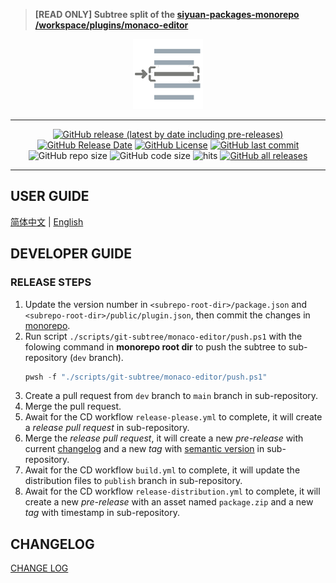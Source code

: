 > **[READ ONLY] Subtree split of the [siyuan-packages-monorepo](https://github.com/Zuoqiu-Yingyi/siyuan-packages-monorepo) [/workspace/plugins/monaco-editor](https://github.com/Zuoqiu-Yingyi/siyuan-packages-monorepo/tree/main/workspace/plugins/monaco-editor)**

<div align="center">
<img alt="icon" src="./public/icon.png" style="width: 8em; height: 8em;">

---
[![GitHub release (latest by date including pre-releases)](https://img.shields.io/github/v/release/Zuoqiu-Yingyi/siyuan-plugin-monaco-editor?include_prereleases&style=flat-square)](https://github.com/Zuoqiu-Yingyi/siyuan-plugin-monaco-editor/releases/latest)
[![GitHub Release Date](https://img.shields.io/github/release-date/Zuoqiu-Yingyi/siyuan-plugin-monaco-editor?style=flat-square)](https://github.com/Zuoqiu-Yingyi/siyuan-plugin-monaco-editor/releases/latest)
[![GitHub License](https://img.shields.io/github/license/Zuoqiu-Yingyi/siyuan-plugin-monaco-editor?style=flat-square)](https://github.com/Zuoqiu-Yingyi/siyuan-plugin-monaco-editor/blob/main/LICENSE)
[![GitHub last commit](https://img.shields.io/github/last-commit/Zuoqiu-Yingyi/siyuan-plugin-monaco-editor?style=flat-square)](https://github.com/Zuoqiu-Yingyi/siyuan-plugin-monaco-editor/commits/main)
![GitHub repo size](https://img.shields.io/github/repo-size/Zuoqiu-Yingyi/siyuan-plugin-monaco-editor?style=flat-square)
![GitHub code size](https://img.shields.io/github/languages/code-size/Zuoqiu-Yingyi/siyuan-plugin-monaco-editor.svg?style=flat-square)
![hits](https://hits.b3log.org/Zuoqiu-Yingyi/siyuan-plugin-monaco-editor.svg)
[![GitHub all releases](https://img.shields.io/github/downloads/Zuoqiu-Yingyi/siyuan-plugin-monaco-editor/total?style=flat-square)](https://github.com/Zuoqiu-Yingyi/siyuan-plugin-monaco-editor/releases)

---
</div>

## USER GUIDE

[简体中文](./public/README_zh_CN.md) \| [English](./public/README.md)

## DEVELOPER GUIDE

### RELEASE STEPS

1. Update the version number in `<subrepo-root-dir>/package.json` and `<subrepo-root-dir>/public/plugin.json`, then commit the changes in [monorepo](https://github.com/Zuoqiu-Yingyi/siyuan-packages-monorepo).
2. Run script `./scripts/git-subtree/monaco-editor/push.ps1` with the folowing command in **monorepo root dir** to push the subtree to sub-repository (`dev` branch).
   ```powershell
   pwsh -f "./scripts/git-subtree/monaco-editor/push.ps1"
   ```
3. Create a pull request from `dev` branch to `main` branch in sub-repository.
4. Merge the pull request.
5. Await for the CD workflow `release-please.yml` to complete, it will create a *release pull request* in sub-repository.
6. Merge the *release pull request*, it will create a new *pre-release* with current [changelog](./CHANGELOG.md) and a new *tag* with [semantic version](https://semver.org/) in sub-repository.
7. Await for the CD workflow `build.yml` to complete, it will update the distribution files to `publish` branch in sub-repository.
8. Await for the CD workflow `release-distribution.yml` to complete, it will create a new *pre-release* with an asset named `package.zip` and a new *tag* with timestamp in sub-repository.

## CHANGELOG

[CHANGE LOG](./CHANGELOG.md)
